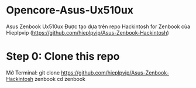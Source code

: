 # Opencore-Asus-Ux510ux
Asus Zenbook Ux510ux
Được tạo dựa trên repo Hackintosh for Zenbook của Hieplpvip (https://github.com/hieplpvip/Asus-Zenbook-Hackintosh)
# Step 0: Clone this repo
Mở Terminal: git clone https://github.com/hieplpvip/Asus-Zenbook-Hackintosh zenbook
cd zenbook

